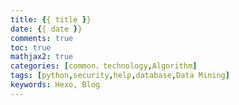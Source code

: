 ```yaml
---
title: {{ title }}
date: {{ date }}
comments: true
toc: true
mathjax2: true
categories: [common，technology,Algorithm]
tags: [python,security,help,database,Data Mining]
keywords: Hexo, Blog
---
```


 <!--more-->
